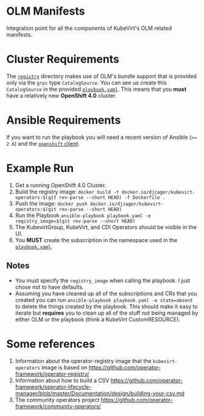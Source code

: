 OLM Manifests
=============

Integration point for all the components of KubeVirt's OLM related manifests.

# Cluster Requirements

The [`registry`](registry/) directory makes use of OLM's bundle support that is
provided only via the `grpc` type `CatalogSource`. You can see us create this
`CatalogSource` in the provided [`playbook.yaml`](playbook.yaml). This means
that you **must** have a relatively new **OpenShift 4.0** cluster.

# Ansible Requirements

If you want to run the playbook you will need a recent version of Ansible (`>=
2.6`) and the [`openshift`
client](https://github.com/openshift/openshift-restclient-python/).

# Example Run

1. Get a running OpenShift 4.0 Cluster.
1. Build the registry image: `docker build -t docker.io/djzager/kubevirt-operators:$(git rev-parse --short HEAD) -f Dockerfile .`
1. Push the image: `docker push docker.io/djzager/kubevirt-operators:$(git rev-parse --short HEAD)`
1. Run the Playbook `ansible-playbook playbook.yaml -e registry_image=$(git rev-parse --short HEAD)`
1. The KubevirtGroup, KubeVirt, and CDI Operators should be visible in the UI.
1. You **MUST** create the subscription in the namespace used in the
   [`playbook.yaml`](playbook.yaml).

## Notes

* You must specify the `registry_image` when calling the playbook. I just chose
    not to have defaults.
* Assuming you have cleaned up all of the subscriptions and CRs that you created
  you can run `ansible-playbook playbook.yaml -e state=absent` to delete
  the things created by the playbook. This should make it easy to iterate but
  **requires** you to clean up all of the stuff not being managed by either OLM or the
  playbook (think a KubeVirt CustomRESOURCE).

# Some references

1. Information about the operator-registry image that the `kubevirt-operators` image is
   based on https://github.com/operator-framework/operator-registry/
1. Information about how to build a CSV
   https://github.com/operator-framework/operator-lifecycle-manager/blob/master/Documentation/design/building-your-csv.md
1. The community operators project
   https://github.com/operator-framework/community-operators/
